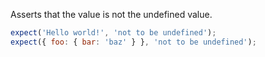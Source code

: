 Asserts that the value is not the undefined value.

<!-- evaluate -->
```javascript
expect('Hello world!', 'not to be undefined');
expect({ foo: { bar: 'baz' } }, 'not to be undefined');
```
<!-- /evaluate -->
